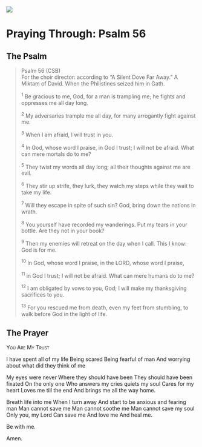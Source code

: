 <img class="intro-left" style="margin-top:10px" src="/images/art-paris-psalter.jpg">

# Praying Through: Psalm 56

<p style="clear:both;">

## The Psalm

>Psalm 56 (CSB)  
><sup></sup> For the choir director: according to “A Silent Dove Far Away.” A Miktam of David. When the Philistines seized him in Gath. 
>
><sup>1</sup> Be gracious to me, God, for a man is trampling me; he fights and oppresses me all day long. 
>
><sup>2</sup> My adversaries trample me all day, for many arrogantly fight against me. 
>
><sup>3</sup> When I am afraid, I will trust in you. 
>
><sup>4</sup> In God, whose word I praise, in God I trust; I will not be afraid. What can mere mortals do to me? 
>
><sup>5</sup> They twist my words all day long; all their thoughts against me are evil. 
>
><sup>6</sup> They stir up strife, they lurk, they watch my steps while they wait to take my life. 
>
><sup>7</sup> Will they escape in spite of such sin? God, bring down the nations in wrath. 
>
><sup>8</sup> You yourself have recorded my wanderings. Put my tears in your bottle. Are they not in your book? 
>
><sup>9</sup> Then my enemies will retreat on the day when I call. This I know: God is for me. 
>
><sup>10</sup> In God, whose word I praise, in the LORD, whose word I praise, 
>
><sup>11</sup> in God I trust; I will not be afraid. What can mere humans do to me? 
>
><sup>12</sup> I am obligated by vows to you, God; I will make my thanksgiving sacrifices to you. 
>
><sup>13</sup> For you rescued me from death, even my feet from stumbling, to walk before God in the light of life.

## The Prayer

<div style="font-variant: small-caps;">
You Are My Trust
</div>


I have spent all of my life
Being scared
Being fearful of man
And worrying about what did they think of me

My eyes
were never
Where they should have been
They should have been fixated 
On the only one
Who answers my cries
quiets my soul
Cares for my heart
Loves me till the end
And brings me all the way home.

Breath life into me
When I turn away
And start to be anxious and fearing man
Man cannot save me
Man cannot soothe me
Man cannot save my soul
Only you, my Lord
Can save me
And love me
And heal me.

Be with me.

Amen.
